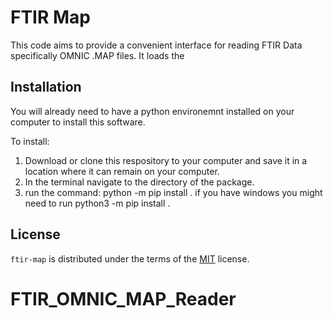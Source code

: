 # FTIR Map
<!-- 
[![PyPI - Version](https://img.shields.io/pypi/v/ftir-map.svg)](https://pypi.org/project/ftir-map)
[![PyPI - Python Version](https://img.shields.io/pypi/pyversions/ftir-map.svg)](https://pypi.org/project/ftir-map)

-----

## Table of Contents

- [Installation](#installation)
- [License](#license)

## Installation

```console
pip install ftir-map
``` -->


This code aims to provide a convenient interface for reading FTIR Data specifically OMNIC .MAP files. It loads the 

## Installation 

You will already need to have a python environemnt installed on your computer to install this software. 

To install:
1) Download or clone this respository to your computer and save it in a location where it can remain on your computer. 
2) In the terminal navigate to the directory of the package.
3) run the command:
    python -m pip install .
    if you have windows you might need to run python3 -m pip install .
    
## License

`ftir-map` is distributed under the terms of the [MIT](https://spdx.org/licenses/MIT.html) license.
# FTIR_OMNIC_MAP_Reader
